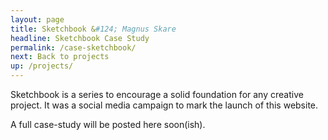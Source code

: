 ```yaml
---
layout: page
title: Sketchbook &#124; Magnus Skare
headline: Sketchbook Case Study
permalink: /case-sketchbook/
next: Back to projects
up: /projects/
---
```


Sketchbook is a series to encourage a solid foundation for any creative project. It was a social media campaign to mark the launch of this website.

A full case-study will be posted here soon(ish).